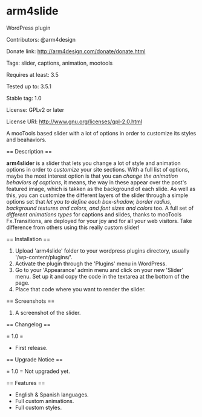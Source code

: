 arm4slide
=========
WordPress plugin 

Contributors: @arm4design

Donate link: http://arm4design.com/donate/donate.html

Tags: slider, captions, animation, mootools

Requires at least: 3.5

Tested up to: 3.5.1

Stable tag: 1.0

License: GPLv2 or later

License URI: http://www.gnu.org/licenses/gpl-2.0.html

A mooTools based slider with a lot of options in order to customize its styles and beahaviors.

== Description ==

**arm4slider** is a slider that lets you change a lot of style and animation options in order to *customize* your site sections.
With a full list of options, maybe the most interest option is that you can *change the animation behaviors of captions*, it means, the way in these appear over the post's featured image, which is takken as the background of each slide.
As well as this, you can customize the different layers of the slider through a simple options set that *let you to define each box-shadow, border radius, background textures and colors, and font sizes and colors* too.
A full set of *different animations types* for captions and slides, thanks to mooTools Fx.Transitions, are deployed for your joy and for all your web visitors.
Take difference from others using this really custom slider!

== Installation ==

1. Upload 'arm4slide' folder to your wordpress plugins directory, usually '/wp-content/plugins/'.
1. Activate the plugin through the 'Plugins' menu in WordPress.
1. Go to your 'Appearance' admin menu and click on your new 'Slider' menu. Set up it and copy the code in the textarea at the bottom of the page.
1. Place that code where you want to render the slider.

== Screenshots ==

1. A screenshot of the slider.

== Changelog ==

= 1.0 =
* First release.

== Upgrade Notice ==

= 1.0 =
Not upgraded yet.

== Features ==

* English & Spanish languages.
* Full custom animations.
* Full custom styles.
